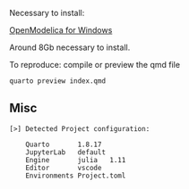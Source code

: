 Necessary to install:

[OpenModelica for Windows](https://openmodelica.org/download/download-windows/)

Around 8Gb necessary to install.

To reproduce: compile or preview the qmd file

```
quarto preview index.qmd
```

## Misc

```
[>] Detected Project configuration:

    Quarto       1.8.17      
    JupyterLab   default     
    Engine       julia   1.11    
    Editor       vscode      
    Environments Project.toml
```